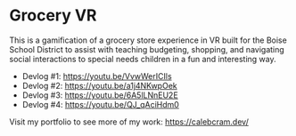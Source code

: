 # Grocery VR
 This is a gamification of a grocery store experience in VR built for the Boise School District to assist with teaching budgeting, shopping, and navigating social interactions to special needs children in a fun and interesting way.
 
 - Devlog #1: https://youtu.be/VvwWerICIls
 - Devlog #2: https://youtu.be/a1j4NKwpOek
 - Devlog #3: https://youtu.be/6A5lLNnEU2E
 - Devlog #4: https://youtu.be/QJ_qAciHdm0

Visit my portfolio to see more of my work: https://calebcram.dev/

